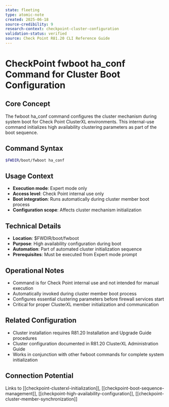 ```yaml
---
state: fleeting
type: atomic-note
created: 2025-06-18
source-credibility: 9
research-context: checkpoint-cluster-configuration
validation-status: verified
source: Check Point R81.20 CLI Reference Guide
---
```


# CheckPoint fwboot ha_conf Command for Cluster Boot Configuration

## Core Concept
The fwboot ha_conf command configures the cluster mechanism during system boot for Check Point ClusterXL environments. This internal-use command initializes high availability clustering parameters as part of the boot sequence.

## Command Syntax
```bash
$FWDIR/boot/fwboot ha_conf
```

## Usage Context
- **Execution mode**: Expert mode only
- **Access level**: Check Point internal use only
- **Boot integration**: Runs automatically during cluster member boot process
- **Configuration scope**: Affects cluster mechanism initialization

## Technical Details
- **Location**: $FWDIR/boot/fwboot
- **Purpose**: High availability configuration during boot
- **Automation**: Part of automated cluster initialization sequence
- **Prerequisites**: Must be executed from Expert mode prompt

## Operational Notes
- Command is for Check Point internal use and not intended for manual execution
- Automatically invoked during cluster member boot process
- Configures essential clustering parameters before firewall services start
- Critical for proper ClusterXL member initialization and communication

## Related Configuration
- Cluster installation requires R81.20 Installation and Upgrade Guide procedures
- Cluster configuration documented in R81.20 ClusterXL Administration Guide
- Works in conjunction with other fwboot commands for complete system initialization

## Connection Potential
Links to [[checkpoint-clusterxl-initialization]], [[checkpoint-boot-sequence-management]], [[checkpoint-high-availability-configuration]], [[checkpoint-cluster-member-synchronization]]